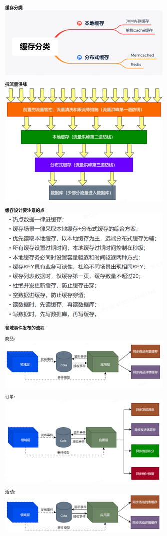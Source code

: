 **缓存分类**
![img.png](./images/img_1.png)

**抗流量洪峰**
![img.png](./images/img_2.png)

**缓存设计要注意的点**
![img.png](./images/img_3.png)

**领域事件发布的流程**

商品:
![img.png](./images/img_4.png)

订单:
![img.png](./images/img_5.png)

活动:
![img.png](./images/img_6.png)
